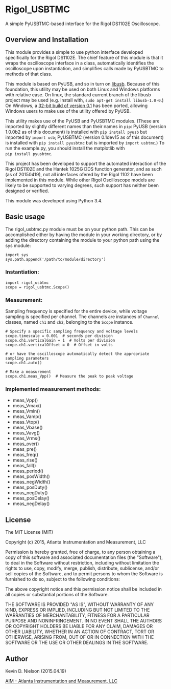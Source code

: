 # Rigol_USBTMC

A simple PyUSBTMC-based interface for the Rigol DS1102E Oscilloscope.

## Overview and Installation

This module provides a simple to use python interface developed
specifically for the Rigol DS1102E.  The chief feature of this module
is that it wraps the oscilloscope interface in a class, automatically
identifies the oscilloscope upon instantiation,  and simplifies calls
made by PyUSBTMC to methods of that class.

This module is based on PyUSB, and so in turn on
[libusb](http://www.libusb.org).  Because of this foundation, this
utility may be used on both Linux and Windows platforms with relative
ease.  On linux, the standard current branch of the libusb project may
be used (e.g. install with, `sudo apt-get install libusb-1.0-0`.)  On
Windows, a
[32-bit build of version 0.1](http://www.libusb.org/wiki/libusb-win32)
has been ported, allowing Windows users to make use of the utility
offered by PyUSB.

This utility makes use of the PyUSB and PyUSBTMC modules.  (These are
imported by slightly different names than their names in `pip`: PyUSB
(version 1.0.0b2 as of this document) is installed with
`pip install pyusb` but imported by `import usb`;  PyUSBTMC
(version 0.1dev15 as of this document) is installed with
`pip install pyusbtmc` but is imported by `import usbtmc`.)
To run the example.py, you should install the matplotlib with  
`pip install pyusbtmc`.  

This project has been developed to support the automated interaction of
the Rigol DS1102E and the Hantek 1025G DDS function generator, and as
such (as of 20150419), not all interfaces ofered by the Rigol 1102 have
been implemented in this module.  While other Rigol Oscilloscope models
are likely to be supported to varying degrees, such support has neither
been designed or verified.

This module was developed using Python 3.4.

## Basic usage

The rigol_usbtmc.py module must be on your python path.  This can be
accomplished either by having the module in your working directory, or
by adding the directory containing the module to your python path using
the sys module:

    import sys
    sys.path.append('/path/to/module/directory')

### Instantiation:

    import rigol_usbtmc
    scope = rigol_usbtmc.Scope()

### Measurement:
Sampling frequency is specified for the entire device, while voltage
sampling is specified per channel.  The channels are instances of
`Channel` classes, named `ch1` and `ch2`, belonging to the `Scope`
instance.

    # Specify a specific sampling frequency and voltage levels
    scope.timescale = 0.001  # seconds per division
    scope.ch1.verticalGain = 1  # Volts per division
    scope.ch1.verticalOffset = 0  # Offset in volts
    
    # or have the oscilloscope automatically detect the appropriate sampling parameters
    scope.ch1.auto()
    
    # Make a measurement
    scope.ch1.meas_Vpp()  # Measure the peak to peak voltage

### Implemented measurement methods:

* meas_Vpp()
* meas_Vmax()
* meas_Vmin()
* meas_Vamp()
* meas_Vtop()
* meas_Vbase()
* meas_Vavg()
* meas_Vrms()
* meas_over()
* meas_pre()
* meas_freq()
* meas_rise()
* meas_fall()
* meas_period()
* meas_posWidth()
* meas_negWidth()
* meas_posDuty()
* meas_negDuty()
* meas_posDelay()
* meas_negDelay()

## License
The MIT License (MIT)

Copyright (c) 2015, Atlanta Instrumentation and Measurement, LLC

Permission is hereby granted, free of charge, to any person obtaining a
copy of this software and associated documentation files (the
"Software"), to deal in the Software without restriction, including
without limitation the rights to use, copy, modify, merge, publish,
distribute, sublicense, and/or sell copies of the Software, and to
permit persons to whom the Software is furnished to do so, subject to the
following conditions:

The above copyright notice and this permission notice shall be included
in all copies or substantial portions of the Software.

THE SOFTWARE IS PROVIDED "AS IS", WITHOUT WARRANTY OF ANY KIND, EXPRESS
OR IMPLIED, INCLUDING BUT NOT LIMITED TO THE WARRANTIES OF
MERCHANTABILITY, FITNESS FOR A PARTICULAR PURPOSE AND NONINFRINGEMENT.
IN NO EVENT SHALL THE AUTHORS OR COPYRIGHT HOLDERS BE LIABLE FOR ANY
CLAIM, DAMAGES OR OTHER LIABILITY, WHETHER IN AN ACTION OF CONTRACT,
TORT OR OTHERWISE, ARISING FROM, OUT OF OR IN CONNECTION WITH THE
SOFTWARE OR THE USE OR OTHER DEALINGS IN THE SOFTWARE.

## Author
Kevin D. Nielson (2015.04.19)

[AIM - Atlanta Instrumentation and Measurement, LLC](http://www.aimatlanta.com)
